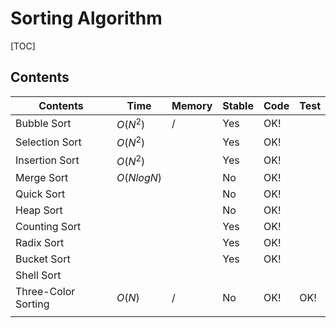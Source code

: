 # Sorting Algorithm



[TOC]



## Contents

| Contents            | Time       | Memory | Stable | Code | Test |
| ------------------- | ---------- | ------ | ------ | ---- | ---- |
| Bubble Sort         | $O(N^2)$   | $/$    | Yes    | OK!  |      |
| Selection Sort      | $O(N^2)$   |        | Yes    | OK!  |      |
| Insertion Sort      | $O(N^2)$   |        | Yes    | OK!  |      |
| Merge Sort          | $O(NlogN)$ |        | No     | OK!  |      |
| Quick Sort          |            |        | No     | OK!  |      |
| Heap Sort           |            |        | No     | OK!  |      |
| Counting Sort       |            |        | Yes    | OK!  |      |
| Radix Sort          |            |        | Yes    | OK!  |      |
| Bucket Sort         |            |        | Yes    | OK!  |      |
| Shell Sort          |            |        |        |      |      |
| Three-Color Sorting | $O(N)$     | $/$    | No     | OK!  | OK!  |
|                     |            |        |        |      |      |

